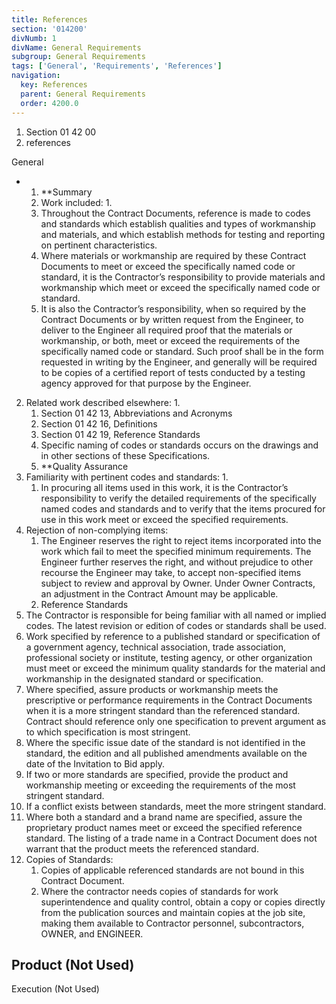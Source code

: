 ```yaml
---
title: References
section: '014200'
divNumb: 1
divName: General Requirements
subgroup: General Requirements
tags: ['General', 'Requirements', 'References']
navigation:
  key: References
  parent: General Requirements
  order: 4200.0
---
```


   1. Section 01 42 00
   1. references

General

* 
	1. **Summary
   1. Work included:
      1. 
	1. Throughout the Contract Documents, reference is made to codes and standards which establish qualities and types of workmanship and materials, and which establish methods for testing and reporting on pertinent characteristics.
	2. Where materials or workmanship are required by these Contract Documents to meet or exceed the specifically named code or standard, it is the Contractor’s responsibility to provide materials and workmanship which meet or exceed the specifically named code or standard.
	3. It is also the Contractor’s responsibility, when so required by the Contract Documents or by written request from the Engineer, to deliver to the Engineer all required proof that the materials or workmanship, or both, meet or exceed the requirements of the specifically named code or standard. Such proof shall be in the form requested in writing by the Engineer, and generally will be required to be copies of a certified report of tests conducted by a testing agency approved for that purpose by the Engineer.
2. Related work described elsewhere:
      1. 
	1. Section 01 42 13, Abbreviations and Acronyms
	2. Section 01 42 16, Definitions
	3. Section 01 42 19, Reference Standards
	4. Specific naming of codes or standards occurs on the drawings and in other sections of these Specifications.
	5. **Quality Assurance
3. Familiarity with pertinent codes and standards:
      1. 
	1. In procuring all items used in this work, it is the Contractor’s responsibility to verify the detailed requirements of the specifically named codes and standards and to verify that the items procured for use in this work meet or exceed the specified requirements.
4. Rejection of non-complying items:
	1. The Engineer reserves the right to reject items incorporated into the work which fail to meet the specified minimum requirements. The Engineer further reserves the right, and without prejudice to other recourse the Engineer may take, to accept non-specified items subject to review and approval by Owner. Under Owner Contracts, an adjustment in the Contract Amount may be applicable.
	2. Reference Standards
5. The Contractor is responsible for being familiar with all named or implied codes. The latest revision or edition of codes or standards shall be used.
6. Work specified by reference to a published standard or specification of a government agency, technical association, trade association, professional society or institute, testing agency, or other organization must meet or exceed the minimum quality standards for the material and workmanship in the designated standard or specification.
7. Where specified, assure products or workmanship meets the prescriptive or performance requirements in the Contract Documents when it is a more stringent standard than the referenced standard. Contract should reference only one specification to prevent argument as to which specification is most stringent.
8. Where the specific issue date of the standard is not identified in the standard, the edition and all published amendments available on the date of the Invitation to Bid apply.
9. If two or more standards are specified, provide the product and workmanship meeting or exceeding the requirements of the most stringent standard.
10. If a conflict exists between standards, meet the more stringent standard.
11. Where both a standard and a brand name are specified, assure the proprietary product names meet or exceed the specified reference standard. The listing of a trade name in a Contract Document does not warrant that the product meets the referenced standard.
12. Copies of Standards:
	1. Copies of applicable referenced standards are not bound in this Contract Document.
	2. Where the contractor needs copies of standards for work superintendence and quality control, obtain a copy or copies directly from the publication sources and maintain copies at the job site, making them available to Contractor personnel, subcontractors, OWNER, and ENGINEER.
   ## Product (Not Used)

Execution
 (Not Used)

